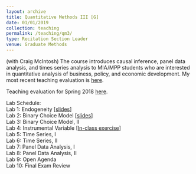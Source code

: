 ```yaml
---
layout: archive
title: Quantitative Methods III [G]
date: 01/01/2019
collection: teaching
permalink: /teaching/qm3/
type: Recitation Section Leader
venue: Graduate Methods
---
```


 (with Craig McIntosh) The course introduces causal inference, panel data analysis, and times series analysis to MIA/MPP students who are interested in quantitative analysis of business, policy, and economic development. My most recent teaching evaluation is [here](https://shanexuan.github.io/files/qm3-eval-sp18.pdf).

Teaching evaluation for Spring 2018 [here](https://shanexuan.github.io/files/qm3-eval-sp18.pdf).

Lab Schedule:  
Lab 1: Endogeneity [[slides](https://shanexuan.github.io/files/qm3-slides/ovb.pdf)]  
Lab 2: Binary Choice Model [[slides](https://shanexuan.github.io/files/qm3-slides/binary.pdf)]  
Lab 3: Binary Choice Model, II  
Lab 4: Instrumental Variable [[In-class exercise](https://shanexuan.github.io/files/qm3-slides/iv-exercise.pdf)]  
Lab 5: Time Series, I  
Lab 6: Time Series, II  
Lab 7: Panel Data Analysis, I  
Lab 8: Panel Data Analysis, II   
Lab 9: Open Agenda  
Lab 10: Final Exam Review  
